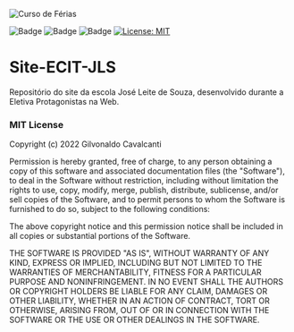 ![Curso de Férias](https://i.ibb.co/ZB9SkZs/icon-protagonista.png)

![Badge](https://img.shields.io/github/issues/Gilvonaldo-Cavalcanti/Site-ECIT-JLS)
![Badge](https://img.shields.io/github/forks/Gilvonaldo-Cavalcanti/Site-ECIT-JLS)
![Badge](https://img.shields.io/github/stars/Gilvonaldo-Cavalcanti/Site-ECIT-JLS)
[![License: MIT](https://img.shields.io/badge/License-MIT-yellow.svg)](https://opensource.org/licenses/MIT)

# Site-ECIT-JLS

Repositório do site da escola José Leite de Souza, desenvolvido durante a Eletiva Protagonistas na Web.

### MIT License

Copyright (c) 2022 Gilvonaldo Cavalcanti

Permission is hereby granted, free of charge, to any person obtaining a copy
of this software and associated documentation files (the "Software"), to deal
in the Software without restriction, including without limitation the rights
to use, copy, modify, merge, publish, distribute, sublicense, and/or sell
copies of the Software, and to permit persons to whom the Software is
furnished to do so, subject to the following conditions:

The above copyright notice and this permission notice shall be included in all
copies or substantial portions of the Software.

THE SOFTWARE IS PROVIDED "AS IS", WITHOUT WARRANTY OF ANY KIND, EXPRESS OR
IMPLIED, INCLUDING BUT NOT LIMITED TO THE WARRANTIES OF MERCHANTABILITY,
FITNESS FOR A PARTICULAR PURPOSE AND NONINFRINGEMENT. IN NO EVENT SHALL THE
AUTHORS OR COPYRIGHT HOLDERS BE LIABLE FOR ANY CLAIM, DAMAGES OR OTHER
LIABILITY, WHETHER IN AN ACTION OF CONTRACT, TORT OR OTHERWISE, ARISING FROM,
OUT OF OR IN CONNECTION WITH THE SOFTWARE OR THE USE OR OTHER DEALINGS IN THE
SOFTWARE.
